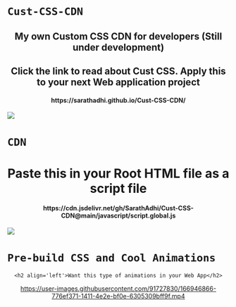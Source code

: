 # `Cust-CSS-CDN`

<div align="center">
    <h2>My own Custom CSS CDN for developers (Still under development)</h2>
    <h2>Click the link to read about Cust CSS. Apply this to your next Web application project</h2>
    <h4>https://sarathadhi.github.io/Cust-CSS-CDN/</h4>
</div>

![](https://user-images.githubusercontent.com/73097560/115834477-dbab4500-a447-11eb-908a-139a6edaec5c.gif)

# `CDN`

<div align="center">
    <h1>Paste this in your Root HTML file as a script file</h1>
    <h4>https://cdn.jsdelivr.net/gh/SarathAdhi/Cust-CSS-CDN@main/javascript/script.global.js</h4>
</div>

![](https://user-images.githubusercontent.com/73097560/115834477-dbab4500-a447-11eb-908a-139a6edaec5c.gif)

# `Pre-build CSS and Cool Animations`

<div align="center">

    <h2 align='left'>Want this type of animations in your Web App</h2>
    
https://user-images.githubusercontent.com/91727830/166946866-776ef371-1411-4e2e-bf0e-6305309bff9f.mp4

    
</div>

